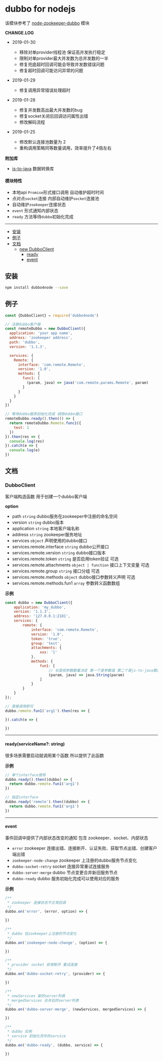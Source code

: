 # dubbo for nodejs

该模块参考了 [node-zookeeper-dubbo](https://www.npmjs.com/package/node-zookeeper-dubbo) 模块

**CHANGE.LOG**

* 2019-01-30
  * 移除对单provider线程池 保证高并发执行稳定
  * 限制对单provider最大并发数为总并发数的一半
  * 修复兜底超时回调可能会导致并发数错误问题
  * 修复超时回调可能访问异常的问题
  

* 2019-01-29
  * 修复调用异常错误处理超时

* 2019-01-28
  * 修复并发数高出最大并发数的bug
  * 修复socket关闭后回调访问属性出错
  * 修改解码流程

* 2019-01-25 
  * 修改默认连接池数量为 2
  * 重构调用策略同等数量调用，效率提升了4倍左右

**附加库**
* [js-to-java](https://www.npmjs.com/package/js-to-java) 数据转换库

#### 模块特性
  * 本地api `Promise`形式接口调用 自动维护超时时间
  * 点对点`socket`连接 内部自动维护`socket`连接池
  * 自动维护`zookeeper`连接状态
  * `event` 形式通知内部状态
  * `ready` 方法等待`dubbo`初始化完成

---

+ [安装](#安装)
+ [例子](#例子)
+ [文档](#文档)
    + [new DubboClient](#DubboClient)
        + [ready](#ready)
        + [event](#event)
 

## 安装
```bash
npm install dubbo4node --save
```

## 例子

```javascript
const {DubboClient} = require('dubbo4node')

// 注册dubbo客户端
const remoteDubbo = new DubboClient({
  application: 'your app name',
  address: 'zookeeper address',
  path: 'dubbo',
  version: '1.1.3',

  services: {
    Remote: {
      interface: 'com.remote.Remote',
      version: '1.0',
      methods: {
        func1: [
          (param, java) => java('com.remote.params.Remote', param)
        ]
      }
    }
  }
})

// 等待dubbo服务初始化完成 调用dubbo接口
remoteDubbo.ready().then(() => {
  return remoteDubbo.Remote.func1({
    test: 1
  })
}).then(res => {
  console.log(res)
}).catch(e => {
  console.log(e)
})

```

## 文档

### DubboClient

客户端构造函数 用于创建一个dubbo客户端

**option**

* path `string` dubbo服务在zookeeper中注册的命名空间
* version `string` dubbo版本
* application `string` 本地客户端名称
* address `string` zookeeper服务地址
* services `object` 声明使用的dubbo接口
* services.remote.interface `string` dubbo公开接口
* services.remote.version `string` dubbo接口版本
* services.remote.token `string` 是否启用token验证 可选
* services.remote.attachments `object | function` 接口上下文变量 可选
* services.remote.group `string` 接口分组 可选
* services.remote.methods `object` dubbo接口参数转义声明 可选
* services.remote.methods.fun1 `array` 参数转义函数数组



**示例**
```javascript
const dubbo = new DubboClient({
    application: 'my_dubbo',
    version: '1.1.3',
    address: '127.0.0.1:2181',
    services: {
        remote: {
            interface: 'com.remote.Remote',
            version: '1.0',
            token: 'true',
            group: 'test',
            attachments: {
                xxx: '1'
            },
            methods: {
                fun1: [
                    // 长度视参数数量决定 第一个是参数值 第二个是js-to-java数据转换库
                    (param, java) => java.String(param)
                ]
            }
        }
    }
});

// 直接调用即可
dubbo.remote.fun1('arg1').then(res => {

}).catch(e => {

})

```

---

#### ready(serviceName?: string)

很多场景需要启动就调用某个函数 所以提供了此函数

**示例**

```javascript
// 单个interface使用
dubbo.ready().then((dubbo) => {
  return dubbo.remote.fun1('arg1')
})

// 指定interface
dubbo.ready('remote').then((dubbo) => {
  return dubbo.remote.fun1('arg1')
})

```

---

#### event

事件回调中提供了内部状态改变的通知 包含 zookeeper、socket、内部状态

* `error` zookeeper 连接出错、连接断开、认证失败、获取节点出错、创建客户端出错
* `zookeeper-node-change` zookeeper 上注册的dubbo服务节点变化
* `dubbo-socket-retry` socket 连接异常重试连接服务
* `dubbo-server-merge` dubbo 节点变更合并新旧服务节点
* `dubbo-ready` dubbo 服务初始化完成可以使用对应的服务

**示例**

```javascript
/**
 * zookeeper 连接状态不正常回调
 */
dubbo.on('error', (error, option) => {

})

/**
 * dubbo 在zookeeper上注册的节点变化
 */
dubbo.on('zookeeper-node-change', (option) => {

})

/**
 * provider socket 异常断开 重试连接
 */
dubbo.on('dubbo-socket-retry', (provider) => {

})

/**
 * newServices 新的server列表
 * mergedServices 合并后的server列表
 */
dubbo.on('dubbo-server-merge', (newServices, mergedServices) => {

})

/**
 * dubbo 实例
 * service 初始化完毕的service
 */
dubbo.on('dubbo-ready', (dubbo, service) => {

})


```


